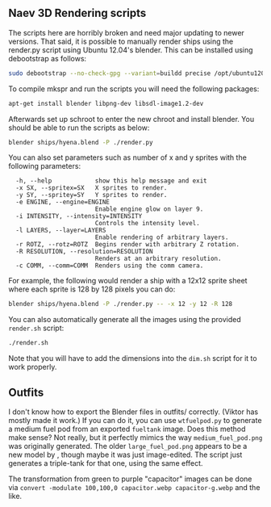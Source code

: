 ## Naev 3D Rendering scripts

The scripts here are horribly broken and need major updating to newer versions.
That said, it is possible to manually render ships using the render.py script
using Ubuntu 12.04's blender. This can be installed using debootstrap as follows:

```sh
sudo debootstrap --no-check-gpg --variant=buildd precise /opt/ubuntu1204 http://archive.ubuntu.com/ubuntu/
```

To compile mkspr and run the scripts you will need the following packages:

```sh
apt-get install blender libpng-dev libsdl-image1.2-dev
```

Afterwards set up schroot to enter the new chroot and install blender. You
should be able to run the scripts as below:

```sh
blender ships/hyena.blend -P ./render.py
```

You can also set parameters such as number of x and y sprites with the following parameters:

```
  -h, --help            show this help message and exit
  -x SX, --spritex=SX   X sprites to render.
  -y SY, --spritey=SY   Y sprites to render.
  -e ENGINE, --engine=ENGINE
                        Enable engine glow on layer 9.
  -i INTENSITY, --intensity=INTENSITY
                        Controls the intensity level.
  -l LAYERS, --layer=LAYERS
                        Enable rendering of arbitrary layers.
  -r ROTZ, --rotz=ROTZ  Begins render with arbitrary Z rotation.
  -R RESOLUTION, --resolution=RESOLUTION
                        Renders at an arbitrary resolution.
  -c COMM, --comm=COMM  Renders using the comm camera.
```

For example, the following would render a ship with a 12x12 sprite sheet where each sprite is 128 by 128 pixels you can do:

```sh
blender ships/hyena.blend -P ./render.py -- -x 12 -y 12 -R 128
```

You can also automatically generate all the images using the provided `render.sh` script:

```sh
./render.sh
```

Note that you will have to add the dimensions into the `dim.sh` script for it to work properly.

## Outfits

I don't know how to export the Blender files in outfits/ correctly. (Viktor has mostly made it work.)
If you can do it, you can use `wtfuelpod.py` to generate a medium fuel pod from an exported `fueltank` image.
Does this method make sense? Not really, but it perfectly mimics the way `medium_fuel_pod.png` was originally generated.
The older `large_fuel_pod.png` appears to be a new model by <ids1024>, though maybe it was just image-edited. The script just
generates a triple-tank for that one, using the same effect.

The transformation from green to purple "capacitor" images can be done via `convert -modulate 100,100,0 capacitor.webp capacitor-g.webp` and the like.
